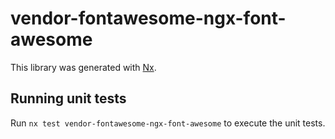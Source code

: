# vendor-fontawesome-ngx-font-awesome

This library was generated with [Nx](https://nx.dev).

## Running unit tests

Run `nx test vendor-fontawesome-ngx-font-awesome` to execute the unit tests.
